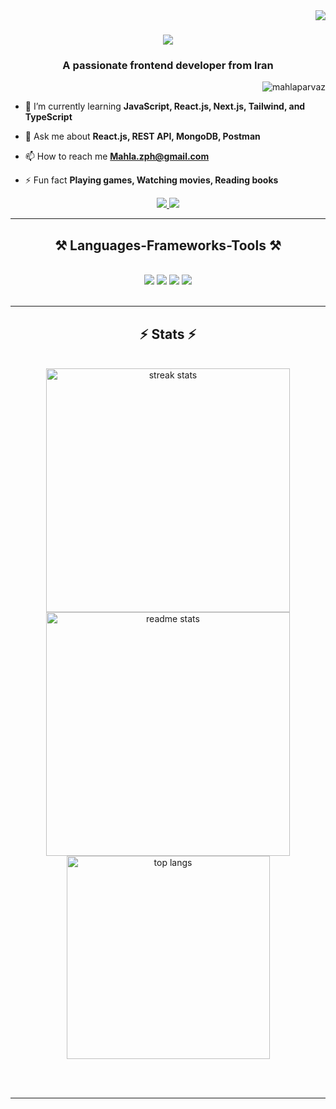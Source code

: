 <img align="right" src="https://visitor-badge.laobi.icu/badge?page_id=mahlaparvaz.mahlaparvaz" />

<h1 align="center">
    <img src="https://readme-typing-svg.herokuapp.com/?color=6d28d9&font=Righteous&size=35&center=true&vCenter=true&width=500&height=70&duration=4000&lines=Hi+There!+👋;+I'm+Mahla+Parvaz!;" />
</h1>

<h3 align="center">A passionate frontend developer from Iran</h3>

<p align="right"> <img src="https://komarev.com/ghpvc/?username=mahlaparvaz&label=Profile%20views&color=0e75b6&style=flat" alt="mahlaparvaz" /> </p>

- 🌱 I’m currently learning **JavaScript, React.js, Next.js, Tailwind, and TypeScript**

- 💬 Ask me about **React.js, REST API, MongoDB, Postman**

- 📫 How to reach me **Mahla.zph@gmail.com**

- ⚡ Fun fact **Playing games, Watching movies, Reading books**


<div align="center"> 
  <a href="mailto:pedro.sales.Mahla.zph@gmail.com">
    <img src="https://img.shields.io/badge/Gmail-333333?style=for-the-badge&logo=gmail&logoColor=red" />
  </a>
 <a href="https://linkedin.com/in/mahla-parvaz" target="blank">
    <img src="https://img.shields.io/badge/LinkedIn-0077B5?style=for-the-badge&logo=linkedin&logoColor=white" target="_blank" />
  </a>

</div>


 <hr/>
 
<h2 align="center">⚒️ Languages-Frameworks-Tools ⚒️</h2>
<br/>

<div align="center">
    <img src="https://skillicons.dev/icons?i=javascript,typescript" />
    <img src="https://skillicons.dev/icons?i=react,html,css,sass,tailwind,redux,webpack,babel" />
    <img src="https://skillicons.dev/icons?i=mongodb,nextjs,mui,jest" />
    <img src="https://skillicons.dev/icons?i=postman,vscode,git,github,npm,vite,figma,xd,photoshop,illustrator" /><br>
    
</div>
<br/>
<hr/>


<h2 align="center">⚡ Stats ⚡</h2>
<br>
<div align=center>
  <img width=390 src="https://github-readme-streak-stats.herokuapp.com/?user=mahlaparvaz&count_private=true&theme=react&border_radius=10&ring=6D28D9&fire=6D28D9&currStreakNum=6D28D9&currStreakLabel=fff&sideLabels=fff&sideNums=6D28D9" alt="streak stats"/>

  <img width=390 src="https://github-readme-stats.vercel.app/api?username=mahlaparvaz&count_private=true&show_icons=true&theme=midnight-purple&rank_icon=github&border_radius=10" alt="readme stats" />
  <br/>
      <img width=325 align="center" src="https://github-readme-stats.vercel.app/api/top-langs/?username=mahlaparvaz&hide=HTML&langs_count=8&layout=compact&theme=midnight-purple&border_radius=10&size_weight=0.5&count_weight=0.5&exclude_repo=github-readme-stats" alt="top langs" />
    
</div>

<br/><br/>

<hr/>

<br/>
